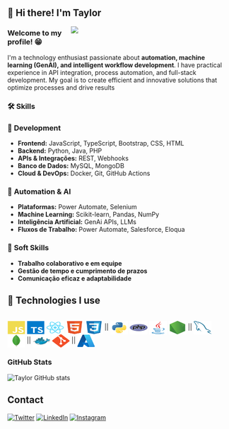 ## 👋 Hi there! I'm Taylor

<img src="https://raw.githubusercontent.com/MicaelliMedeiros/micaellimedeiros/master/image/computer-illustration.png" min-width="360px" max-width="360px" width="360px" align="right">

### Welcome to my profile! 😁

I'm a technology enthusiast passionate about **automation, machine learning (GenAI), and intelligent workflow development**. I have practical experience in API integration, process automation, and full-stack development. My goal is to create efficient and innovative solutions that optimize processes and drive results


### 🛠 **Skills**  

### 🔹 **Development**  
- **Frontend:** JavaScript, TypeScript, Bootstrap, CSS, HTML  
- **Backend:** Python, Java, PHP  
- **APIs & Integrações:** REST, Webhooks  
- **Banco de Dados:** MySQL, MongoDB  
- **Cloud & DevOps:** Docker, Git, GitHub Actions  

### 🔹 **Automation & AI**  
- **Plataformas:** Power Automate, Selenium  
- **Machine Learning:** Scikit-learn, Pandas, NumPy  
- **Inteligência Artificial:** GenAi APIs, LLMs 
- **Fluxos de Trabalho:** Power Automate, Salesforce, Eloqua  

### 🔹 **Soft Skills**  
- **Trabalho colaborativo e em equipe**  
- **Gestão de tempo e cumprimento de prazos**  
- **Comunicação eficaz e adaptabilidade**  


## 📌 **Technologies I use**  

<div style="display: inline_block"><br>
  <img align="center" alt="Taylor-Js" height="30" width="40" src="https://raw.githubusercontent.com/devicons/devicon/master/icons/javascript/javascript-plain.svg">
  <img align="center" alt="Taylor-TS" height="30" width="40" src="https://raw.githubusercontent.com/devicons/devicon/master/icons/typescript/typescript-original.svg">
  <img align="center" alt="Taylor-React" height="30" width="40" src="https://raw.githubusercontent.com/devicons/devicon/master/icons/react/react-original.svg">
  <img align="center" alt="Taylor-HTML" height="30" width="40" src="https://raw.githubusercontent.com/devicons/devicon/master/icons/html5/html5-original.svg">
  <img align="center" alt="Taylor-CSS" height="30" width="40" src="https://raw.githubusercontent.com/devicons/devicon/master/icons/css3/css3-original.svg">
  ||
  <img align="center" alt="Taylor-Python" height="30" width="40" src="https://raw.githubusercontent.com/devicons/devicon/master/icons/python/python-original.svg">
  <img align="center" alt="Taylor-PHP" height="30" width="40" src="https://raw.githubusercontent.com/devicons/devicon/master/icons/php/php-original.svg">
  <img align="center" alt="Taylor-Java" height="30" width="40" src="https://raw.githubusercontent.com/devicons/devicon/master/icons/java/java-original.svg">
  <img align="center" alt="Taylor-NodeJS" height="30" width="40" src="https://raw.githubusercontent.com/devicons/devicon/master/icons/nodejs/nodejs-original.svg">
  ||
  <img align="center" alt="Taylor-MySQL" height="30" width="40" src="https://raw.githubusercontent.com/devicons/devicon/master/icons/mysql/mysql-original.svg">
  <img align="center" alt="Taylor-MongoDB" height="30" width="40" src="https://raw.githubusercontent.com/devicons/devicon/master/icons/mongodb/mongodb-original.svg">
  ||
  <img align="center" alt="Taylor-Docker" height="30" width="40" src="https://raw.githubusercontent.com/devicons/devicon/master/icons/docker/docker-original.svg">
  <img align="center" alt="Taylor-Git" height="30" width="40" src="https://raw.githubusercontent.com/devicons/devicon/master/icons/git/git-original.svg">
  ||
  <img align="center" alt="Taylor-Azure" height="30" width="40" src="https://raw.githubusercontent.com/devicons/devicon/master/icons/azure/azure-original.svg">
</div>  


###  **GitHub Stats**  

![Taylor GitHub stats](https://github-readme-stats.vercel.app/api?username=taylorteixeira&show_icons=true&theme=dark&count_private=true)  


##  **Contact**  

<div>
<a href="https://twitter.com/rewmond_" target="_blank"><img align="center" src="https://raw.githubusercontent.com/rahuldkjain/github-profile-readme-generator/master/src/images/icons/Social/twitter.svg" alt="Twitter" height="30" width="40" /></a>
<a href="#" target="_blank"><img align="center" src="https://raw.githubusercontent.com/rahuldkjain/github-profile-readme-generator/master/src/images/icons/Social/linked-in-alt.svg" alt="LinkedIn" height="30" width="40" /></a>
<a href="https://www.instagram.com/taylorvteixeira/" target="_blank"><img align="center" src="https://raw.githubusercontent.com/rahuldkjain/github-profile-readme-generator/master/src/images/icons/Social/instagram.svg" alt="Instagram" height="30" width="40" /></a>
</div>
